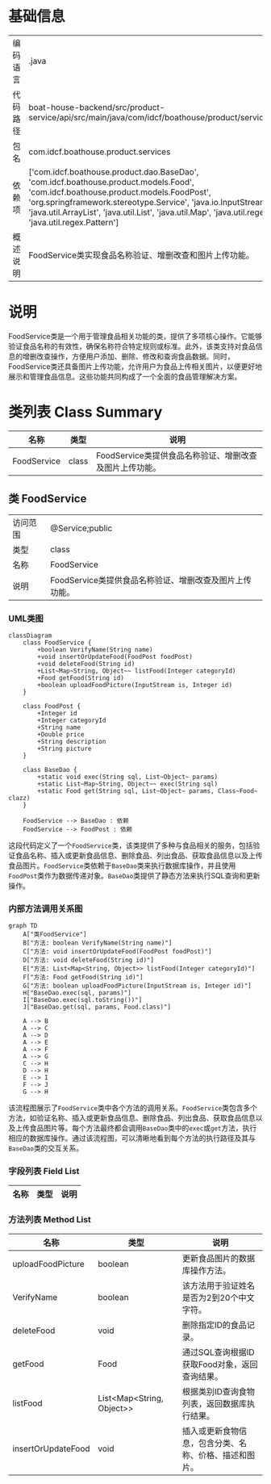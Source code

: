# 基础信息

|      |      |
|------|------|
| 编码语言 | .java |
| 代码路径 | boat-house-backend/src/product-service/api/src/main/java/com/idcf/boathouse/product/services/FoodService.java |
| 包名 | com.idcf.boathouse.product.services |
| 依赖项 | ['com.idcf.boathouse.product.dao.BaseDao', 'com.idcf.boathouse.product.models.Food', 'com.idcf.boathouse.product.models.FoodPost', 'org.springframework.stereotype.Service', 'java.io.InputStream', 'java.util.ArrayList', 'java.util.List', 'java.util.Map', 'java.util.regex.Matcher', 'java.util.regex.Pattern'] |
| 概述说明 | FoodService类实现食品名称验证、增删改查和图片上传功能。 |

# 说明

FoodService类是一个用于管理食品相关功能的类，提供了多项核心操作。它能够验证食品名称的有效性，确保名称符合特定规则或标准。此外，该类支持对食品信息的增删改查操作，方便用户添加、删除、修改和查询食品数据。同时，FoodService类还具备图片上传功能，允许用户为食品上传相关图片，以便更好地展示和管理食品信息。这些功能共同构成了一个全面的食品管理解决方案。

# 类列表 Class Summary

| 名称   | 类型  | 说明 |
|-------|------|-------------|
| FoodService | class | FoodService类提供食品名称验证、增删改查及图片上传功能。 |



## 类 FoodService

|      |      |
|------|------|
| 访问范围 | @Service;public |
| 类型 | class |
| 名称 | FoodService |
| 说明 | FoodService类提供食品名称验证、增删改查及图片上传功能。 |


### UML类图

```mermaid
classDiagram
    class FoodService {
        +boolean VerifyName(String name)
        +void insertOrUpdateFood(FoodPost foodPost)
        +void deleteFood(String id)
        +List~Map~String, Object~~ listFood(Integer categoryId)
        +Food getFood(String id)
        +boolean uploadFoodPicture(InputStream is, Integer id)
    }

    class FoodPost {
        +Integer id
        +Integer categoryId
        +String name
        +Double price
        +String description
        +String picture
    }

    class BaseDao {
        +static void exec(String sql, List~Object~ params)
        +static List~Map~String, Object~~ exec(String sql)
        +static Food get(String sql, List~Object~ params, Class~Food~ clazz)
    }

    FoodService --> BaseDao : 依赖
    FoodService --> FoodPost : 依赖
```

这段代码定义了一个`FoodService`类，该类提供了多种与食品相关的服务，包括验证食品名称、插入或更新食品信息、删除食品、列出食品、获取食品信息以及上传食品图片。`FoodService`类依赖于`BaseDao`类来执行数据库操作，并且使用`FoodPost`类作为数据传递对象。`BaseDao`类提供了静态方法来执行SQL查询和更新操作。


### 内部方法调用关系图

```mermaid
graph TD
    A["类FoodService"]
    B["方法: boolean VerifyName(String name)"]
    C["方法: void insertOrUpdateFood(FoodPost foodPost)"]
    D["方法: void deleteFood(String id)"]
    E["方法: List<Map<String, Object>> listFood(Integer categoryId)"]
    F["方法: Food getFood(String id)"]
    G["方法: boolean uploadFoodPicture(InputStream is, Integer id)"]
    H["BaseDao.exec(sql, params)"]
    I["BaseDao.exec(sql.toString())"]
    J["BaseDao.get(sql, params, Food.class)"]

    A --> B
    A --> C
    A --> D
    A --> E
    A --> F
    A --> G
    C --> H
    D --> H
    E --> I
    F --> J
    G --> H
```

该流程图展示了`FoodService`类中各个方法的调用关系。`FoodService`类包含多个方法，如验证名称、插入或更新食品信息、删除食品、列出食品、获取食品信息以及上传食品图片等。每个方法最终都会调用`BaseDao`类中的`exec`或`get`方法，执行相应的数据库操作。通过该流程图，可以清晰地看到每个方法的执行路径及其与`BaseDao`类的交互关系。

### 字段列表 Field List

| 名称  | 类型  | 说明 |
|-------|-------|------|

### 方法列表 Method List

| 名称  | 类型  | 说明 |
|-------|-------|------|
| uploadFoodPicture | boolean | 更新食品图片的数据库操作方法。 |
| VerifyName | boolean | 该方法用于验证姓名是否为2到20个中文字符。 |
| deleteFood | void | 删除指定ID的食品记录。 |
| getFood | Food | 通过SQL查询根据ID获取Food对象，返回查询结果。 |
| listFood | List<Map<String, Object>> | 根据类别ID查询食物列表，返回数据库执行结果。 |
| insertOrUpdateFood | void | 插入或更新食物信息，包含分类、名称、价格、描述和图片。 |




